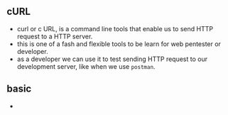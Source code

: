 ## cURL 
- curl or c URL, is a command line tools that enable us to send HTTP request to a HTTP server.
- this is one of a fash and flexible tools to be learn for web pentester or developer.
- as a developer we can use it to test sending HTTP request to our development server, like when we use `postman`. 

## basic
- 